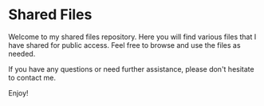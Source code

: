 # Shared Files

Welcome to my shared files repository. Here you will find various files that I have shared for public access. 
Feel free to browse and use the files as needed.

If you have any questions or need further assistance, please don't hesitate to contact me.

Enjoy!
